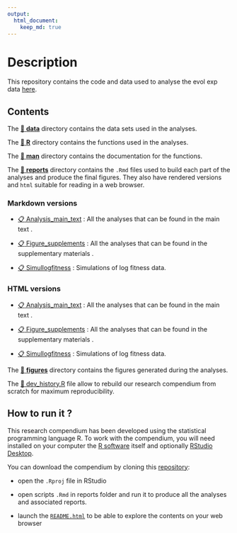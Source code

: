 ```yaml
---
output: 
  html_document:
    keep_md: true
---
```


<!-- README.md is generated from README.Rmd. Please edit that file -->



# Description

This repository contains the code and data used to analyse the evol exp data [here](https://https://github.com/nrode/AnalysisEvolExp2020).

## Contents

The [:open_file_folder: **data**](data/) directory contains the data sets used in the analyses. 

The [:open_file_folder: **R**](R/) directory contains the functions used in the analyses.

The [:open_file_folder: **man**](man/) directory contains the documentation for the functions.
  
The [:open_file_folder: **reports**](reports/) directory contains the `.Rmd` files used to build each part of the analyses and produce the final figures. They also have rendered versions and `html` suitable for reading in a web browser.

### Markdown versions

 - [:clipboard: Analysis_main_text](reports/analysis_main_text.Rmd) : All the analyses that can be found in the main text .

 - [:clipboard: Figure_supplements](reports/figure_supplements.Rmd) : All the analyses that can be found in the supplementary materials .
 
 - [:clipboard: Simullogfitness](reports/simullogfitness.Rmd) : Simulations of log fitness data.
 
 
### HTML versions

 - [:clipboard: Analysis_main_text](reports/analysis_main_text.html) : All the analyses that can be found in the main text .

 - [:clipboard: Figure_supplements](reports/figure_supplements.html) : All the analyses that can be found in the supplementary materials .
 
 - [:clipboard: Simullogfitness](reports/simullogfitness.html) : Simulations of log fitness data.

The [:open_file_folder: **figures**](figures/) directory contains the figures generated during the analyses.

The [:hammer: dev_history.R](dev_history.R) file allow to rebuild our research compendium from scratch for maximum reproducibility.


## How to run it ?

This research compendium has been developed using the statistical programming language R. To work with the compendium, you will need
installed on your computer the [R software](https://cloud.r-project.org/)
itself and optionally [RStudio Desktop](https://rstudio.com/products/rstudio/download/).

You can download the compendium by cloning this [repository](https://https://github.com/nrode/AnalysisEvolExp2020):
  
  - open the `.Rproj` file in RStudio

  - open scripts `.Rmd` in reports folder and run it to produce all the analyses and associated reports.
  
  - launch the [`README.html`](README.html) to be able to explore the contents on your web browser


